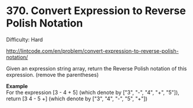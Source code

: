 # 370. Convert Expression to Reverse Polish Notation

Difficulty: Hard

http://lintcode.com/en/problem/convert-expression-to-reverse-polish-notation/

Given an expression string array, return the Reverse Polish notation of this expression. (remove the parentheses)

**Example**  
For the expression [3 - 4 + 5] (which denote by ["3", "-", "4", "+", "5"]), return [3 4 - 5 +] (which denote by ["3", "4", "-", "5", "+"])
